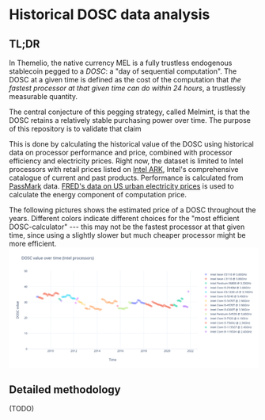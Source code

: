 # Historical DOSC data analysis

## TL;DR

In Themelio, the native currency MEL is a fully trustless endogenous stablecoin pegged to a _DOSC_: a "day of sequential computation". The DOSC at a given time is defined as the cost of the computation that _the fastest processor at that given time can do within 24 hours_, a trustlessly measurable quantity.

The central conjecture of this pegging strategy, called Melmint, is that the DOSC retains a relatively stable purchasing power over time. The purpose of this repository is to validate that claim

This is done by calculating the historical value of the DOSC using historical data on processor performance and price, combined with processor efficiency and electricity prices. Right now, the dataset is limited to Intel processors with retail prices listed on [Intel ARK](https://ark.intel.com), Intel's comprehensive catalogue of current and past products. Performance is calculated from [PassMark](https://www.cpubenchmark.net/) data. [FRED's data on US urban electricity prices](https://fred.stlouisfed.org/series/APU000072610) is used to calculate the energy component of computation price.

The following pictures shows the estimated price of a DOSC throughout the years. Different colors indicate different choices for the "most efficient DOSC-calculator" --- this may not be the fastest processor at that given time, since using a slightly slower but much cheaper processor might be more efficient.
![graph](plotted.png)

## Detailed methodology

(TODO)
